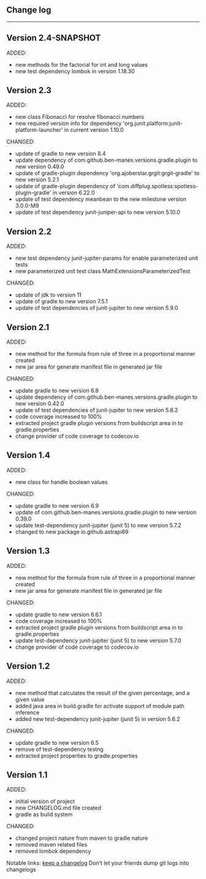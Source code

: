 ## Change log
----------------------

Version 2.4-SNAPSHOT
-------------

ADDED:

- new methods for the factorial for int and long values
- new test dependency lombok in version 1.18.30

Version 2.3
-------------

ADDED:

- new class Fibonacci for resolve fibonacci numbers
- new required version info for dependency 'org.junit.platform:junit-platform-launcher' in current version 1.10.0

CHANGED:

- update of gradle to new version 8.4
- update dependency of com.github.ben-manes.versions.gradle.plugin to new version 0.49.0
- update of gradle-plugin dependency 'org.ajoberstar.grgit:grgit-gradle' to new version 5.2.1
- update of gradle-plugin dependency of 'com.diffplug.spotless:spotless-plugin-gradle' in version 6.22.0
- update of test dependency meanbean to the new milestone version 3.0.0-M9
- update of test dependency junit-juniper-api to new version 5.10.0

Version 2.2
-------------

ADDED:

- new test dependency junit-jupiter-params for enable parameterized unit tests
- new parameterized unit test class MathExtensionsParameterizedTest

CHANGED:

- update of jdk to version 11
- update of gradle to new version 7.5.1
- update of test dependencies of junit-jupiter to new version 5.9.0

Version 2.1
-------------

ADDED:

- new method for the formula from rule of three in a proportional manner created
- new jar area for generate manifest file in generated jar file

CHANGED:

- update gradle to new version 6.8
- update dependency of com.github.ben-manes.versions.gradle.plugin to new version 0.42.0
- update of test dependencies of junit-jupiter to new version 5.8.2
- code coverage increased to 100%
- extracted project gradle plugin versions from buildscript area in to gradle.properties
- change provider of code coverage to codecov.io

Version 1.4
-------------

ADDED:

- new class for handle boolean values

CHANGED:

- update gradle to new version 6.9
- update of com.github.ben-manes.versions.gradle.plugin to new version 0.39.0
- update test-dependency junit-jupiter (junit 5) to new version 5.7.2
- changed to new package io.github.astrapi69

Version 1.3
-------------

ADDED:

- new method for the formula from rule of three in a proportional manner created
- new jar area for generate manifest file in generated jar file

CHANGED:

- update gradle to new version 6.6.1
- code coverage increased to 100%
- extracted project gradle plugin versions from buildscript area in to gradle.properties
- update test-dependency junit-jupiter (junit 5) to new version 5.7.0
- change provider of code coverage to codecov.io

Version 1.2
-------------

ADDED:

- new method that calculates the result of the given percentage, and a given value
- added java area in build.gradle for activate support of module path inference
- added new test-dependency junit-jupiter (junit 5) in version 5.6.2

CHANGED:

- update gradle to new version 6.5
- remove of test-dependency testng
- extracted project properties to gradle.properties

Version 1.1
-------------

ADDED:

- initial version of project
- new CHANGELOG.md file created
- gradle as build system

CHANGED:

- changed project nature from maven to gradle nature
- removed maven related files
- removed lombok dependency

Notable links:
[keep a changelog](http://keepachangelog.com/en/1.0.0/) Don’t let your friends dump git logs into
changelogs
